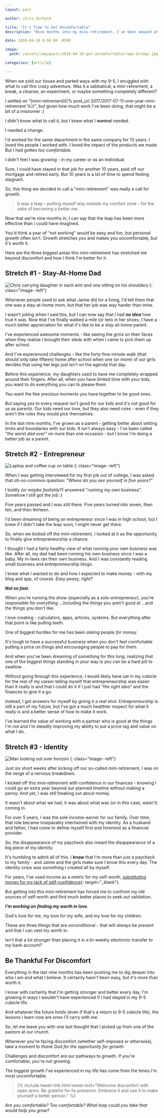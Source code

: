 ```yaml
---
layout: post

author: chris_durheim

title: "It's Time To Get Uncomfortable"
description: "Nine months into my mini-retirement, I've been amazed at how much personal growth I've experienced. But that growth has come with a *lot* of discomfort. Here's why it's all still worth it."

date: 2018-04-10 6:58:00 -0500

image:
  path: /assets/img/posts/2018-04-10-get-uncomfortable/rope-bridge.jpg

categories: [article]

---
```


When we sold our house and parted ways with my 9-5, I struggled with what to call this crazy adventure. Was it a sabbatical, a mini-retirement, a break, a cleanse, an experiment, or maybe something completely different?

I settled on "[mini-retirement]({% post_url 2017/2017-07-11-one-year-mini-retirement %})", but given how much work I've been doing, that might be a bit of a misnomer :)

I didn't know what to call it, but I knew what I ~~wanted~~ needed.

I needed a change.

I'd worked for the same department in the same company for 13 years. I loved the people I worked with. I loved the impact of the products we made. But I had gotten _too comfortable._

I didn't feel I was growing - in my career or as an individual.

Sure, I could have stayed in that job for another 10 years, paid off our mortgage and retired early. But 10 years is a lot of time to spend feeling stagnant.

So, this thing we decided to call a "mini-retirement" was really a call for growth.

> It was a leap - putting myself way outside my comfort zone - for the sake of becoming a better me.

Now that we're nine months in, I can say that the leap has been more effective than I could have imagined.

You'd think a year of "not working" would be easy and fun, but personal growth often isn't. Growth stretches you and makes you uncomfortable, but it's worth it.

Here are the three biggest areas this mini-retirement has stretched me beyond discomfort and how I think I'm better for it.

## Stretch #1 - Stay-At-Home Dad

![Chris carrying daughter in each arm and one sitting on his shoulders]({{site.url}}/assets/img/posts/2018-04-10-get-uncomfortable/chris-and-girls.jpg)
{: class="image--left"}

Whenever people used to ask what Jaime did for a living, I'd tell them that she was a stay-at-home mom, but that her job was way harder than mine.

I wasn't joking when I said this, but I can now say that I had ___no idea___ how true it was. Now that I've finally walked a mile (or ten) in her shoes, I have a much better appreciation for what it's like to be a stay-at-home parent.

I've experienced awesome moments - like seeing the grins on their faces when they realize I brought their sleds with when I came to pick them up after school.

And I've experienced challenges - like the forty-five-minute walk (that should only take fifteen) home after school when one (or more) of our girls decides that using her legs just isn't on the agenda that day.

Before this experience, my daughters used to have me completely wrapped around their fingers. After all, when you have limited time with your kids, you want to do everything you can to please them.

You want the few precious moments you have together to be good ones.

But saying _yes_ to every request isn't good for our kids and it's not good for us as parents. Our kids need our love, but they also need rules - even if they aren't the rules they would pick themselves.

In the last nine months, I've grown as a parent - getting better about setting limits and boundaries with our kids. It isn't always easy - I've been called _"the worst dad ever"_ on more than one occasion - but I know I'm doing a better job as a parent.

## Stretch #2 - Entrepreneur

![Laptop and coffee cup on table]({{site.url}}/assets/img/posts/2018-04-10-get-uncomfortable/laptop.jpg)
{: class="image--left"}

When I was getting interviewed for my first job out of college, I was asked that oh-so-common question: _"Where do you see yourself in five years?"_

I boldly _(or maybe foolishly?)_ answered "running my own business". Somehow I still got the job :)

Five years passed and I was still there. Five years turned into seven, then ten, and then thirteen.

I'd been dreaming of being an entrepreneur since I was in high school, but I knew if I didn't take the leap soon, I might never get there.

So, when we kicked off the mini-retirement, I looked at it as the opportunity to finally give entrepreneurship a chance.

I thought I had a fairly healthy view of what running your own business was like. After all, my dad had been running his own business since I was a baby. My in-laws ran their own business. And I was constantly reading small business and entrepreneurship blogs.

I knew what I wanted to do and how I expected to make money - with my blog and app, of course. _Easy peasy, right?_

___Not so fast.___

When you're running the show (especially as a solo-entrepreneur), you're responsible for _everything_ ...including the things you aren't good at ...and the things you don't like.

I love creating - calculators, apps, articles, systems. But everything after that point is like pulling teeth.

One of biggest hurdles for me has been _asking people for money._

It's tough to have a successful business when you don't feel comfortable putting a price on things and encouraging people to pay for them.

And when you've been dreaming of something for this long, realizing that one of the biggest things standing in your way is you can be a hard pill to swallow.

Without going through this experience, I would likely have sat in my cubicle for the rest of my career telling myself that entrepreneurship was easier than it really is and that I could do it if I just had _"the right idea"_ and the finances to give it a go.

Instead, I got answers for myself by giving it a real shot. Entrepreneurship is still a part of my future, but I've got a much healthier respect for what it really is and a better sense of how to make it work.

I've learned the value of working with a partner who is good at the things I'm not and I'm steadily improving my ability to put a price tag and value on what I do.

## Stretch #3 - Identity

![Man looking out over horizon]({{site.url}}/assets/img/posts/2018-04-10-get-uncomfortable/looking-out.jpg)
{: class="image--left"}

Just six short weeks after kicking off our so-called mini-retirement, I was on the verge of a nervous breakdown.

I kicked off this mini-retirement with confidence in our finances - knowing I could go an extra year beyond our planned timeline without making a penny. And yet, I was still freaking out about money.

It wasn't about what we had, it was about what was (or in this case, _wasn't_) coming in.

For over 5 years, I was the sole income-earner for our family. Over time, that role became inseparably intertwined with my identity. As a husband and father, I had come to define myself first and foremost as a financial provider.

So, the disappearance of my paycheck also meant the disappearance of a big piece of my identity.

It's humbling to admit all of this. I __know__ that I'm more than just a paycheck to my family - and Jaime and the girls make sure I know this every day. The identity crisis was something I created all by myself.

For years, I've used income as a metric for my self-worth, [substituting money for my lack of self-confidence](http://www.mrmoneymustache.com/2018/03/09/money-and-confidence-are-interchangeable/){: target="_blank"}.

But getting into this mini-retirement has forced me to confront my old sources of self-worth and find much better places to seek out validation.

___I'm working on finding my worth in love.___

God's love for me, my love for my wife, and my love for my children.

These are three things that are unconditional - that will _always_ be present and that I can vest my worth in.

Isn't that a lot stronger than placing it in a bi-weekly electronic transfer to my bank account?

## Be Thankful For Discomfort

Everything in the last nine months has been pushing me to dig deeper into who I am and what I believe. It certainly hasn't been easy, but it's more than worth it.

I know with certainty that I'm getting stronger and better every day. I'm growing in ways I wouldn't have experienced if I had stayed in my 9-5 cubicle life.

And whatever the future holds (even if that's a return to 9-5 cubicle life), the lessons I learn now are ones I'll carry with me.

So, let me leave you with one last thought that I picked up from one of the pastors at our church.

Whenever you're facing discomfort (whether self-imposed or otherwise), take a moment to _thank God for the opportunity for growth._

Challenges and discomfort are our pathways to growth. If you're comfortable, you're not growing.

The biggest growth I've experienced in my life has come from the times I'm most uncomfortable.

> {% include tweet-link.html tweet-text="Welcome discomfort with open arms. Be grateful for its presence. Embrace it and use it to make yourself a better person." %}

_Are you comfortable? Too comfortable? What leap could you take that would help you grow?_

